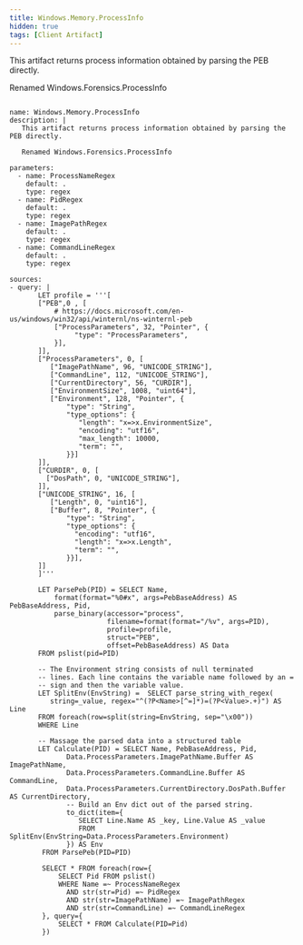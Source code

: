 ```yaml
---
title: Windows.Memory.ProcessInfo
hidden: true
tags: [Client Artifact]
---
```


This artifact returns process information obtained by parsing the PEB directly.

Renamed Windows.Forensics.ProcessInfo


<pre><code class="language-yaml">
name: Windows.Memory.ProcessInfo
description: |
   This artifact returns process information obtained by parsing the PEB directly.

   Renamed Windows.Forensics.ProcessInfo

parameters:
  - name: ProcessNameRegex
    default: .
    type: regex
  - name: PidRegex
    default: .
    type: regex
  - name: ImagePathRegex
    default: .
    type: regex
  - name: CommandLineRegex
    default: .
    type: regex

sources:
- query: |
       LET profile = &#x27;&#x27;&#x27;[
       [&quot;PEB&quot;,0 , [
           # https://docs.microsoft.com/en-us/windows/win32/api/winternl/ns-winternl-peb
           [&quot;ProcessParameters&quot;, 32, &quot;Pointer&quot;, {
                &quot;type&quot;: &quot;ProcessParameters&quot;,
           }],
       ]],
       [&quot;ProcessParameters&quot;, 0, [
          [&quot;ImagePathName&quot;, 96, &quot;UNICODE_STRING&quot;],
          [&quot;CommandLine&quot;, 112, &quot;UNICODE_STRING&quot;],
          [&quot;CurrentDirectory&quot;, 56, &quot;CURDIR&quot;],
          [&quot;EnvironmentSize&quot;, 1008, &quot;uint64&quot;],
          [&quot;Environment&quot;, 128, &quot;Pointer&quot;, {
              &quot;type&quot;: &quot;String&quot;,
              &quot;type_options&quot;: {
                 &quot;length&quot;: &quot;x=&gt;x.EnvironmentSize&quot;,
                 &quot;encoding&quot;: &quot;utf16&quot;,
                 &quot;max_length&quot;: 10000,
                 &quot;term&quot;: &quot;&quot;,
              }}]
       ]],
       [&quot;CURDIR&quot;, 0, [
         [&quot;DosPath&quot;, 0, &quot;UNICODE_STRING&quot;],
       ]],
       [&quot;UNICODE_STRING&quot;, 16, [
          [&quot;Length&quot;, 0, &quot;uint16&quot;],
          [&quot;Buffer&quot;, 8, &quot;Pointer&quot;, {
              &quot;type&quot;: &quot;String&quot;,
              &quot;type_options&quot;: {
                &quot;encoding&quot;: &quot;utf16&quot;,
                &quot;length&quot;: &quot;x=&gt;x.Length&quot;,
                &quot;term&quot;: &quot;&quot;,
              }}],
       ]]
       ]&#x27;&#x27;&#x27;

       LET ParsePeb(PID) = SELECT Name,
           format(format=&quot;%0#x&quot;, args=PebBaseAddress) AS PebBaseAddress, Pid,
           parse_binary(accessor=&quot;process&quot;,
                        filename=format(format=&quot;/%v&quot;, args=PID),
                        profile=profile,
                        struct=&quot;PEB&quot;,
                        offset=PebBaseAddress) AS Data
       FROM pslist(pid=PID)

       -- The Environment string consists of null terminated
       -- lines. Each line contains the variable name followed by an =
       -- sign and then the variable value.
       LET SplitEnv(EnvString) =  SELECT parse_string_with_regex(
          string=_value, regex=&quot;^(?P&lt;Name&gt;[^=]*)=(?P&lt;Value&gt;.+)&quot;) AS Line
       FROM foreach(row=split(string=EnvString, sep=&quot;\x00&quot;))
       WHERE Line

       -- Massage the parsed data into a structured table
       LET Calculate(PID) = SELECT Name, PebBaseAddress, Pid,
              Data.ProcessParameters.ImagePathName.Buffer AS ImagePathName,
              Data.ProcessParameters.CommandLine.Buffer AS CommandLine,
              Data.ProcessParameters.CurrentDirectory.DosPath.Buffer AS CurrentDirectory,
              -- Build an Env dict out of the parsed string.
              to_dict(item={
                 SELECT Line.Name AS _key, Line.Value AS _value
                 FROM SplitEnv(EnvString=Data.ProcessParameters.Environment)
              }) AS Env
        FROM ParsePeb(PID=PID)

        SELECT * FROM foreach(row={
            SELECT Pid FROM pslist()
            WHERE Name =~ ProcessNameRegex
              AND str(str=Pid) =~ PidRegex
              AND str(str=ImagePathName) =~ ImagePathRegex
              AND str(str=CommandLine) =~ CommandLineRegex
        }, query={
            SELECT * FROM Calculate(PID=Pid)
        })

</code></pre>

